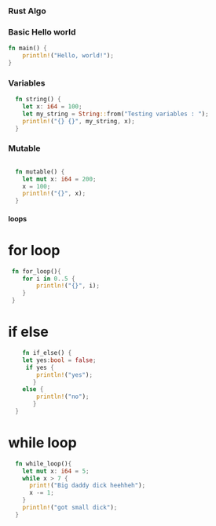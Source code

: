### Rust Algo


### Basic Hello world  
```rust
fn main() {
    println!("Hello, world!");
}
```


### Variables
```rust
  fn string() {
    let x: i64 = 100;
    let my_string = String::from("Testing variables : ");
    println!("{} {}", my_string, x);
  }
```

### Mutable 
```rust

  fn mutable() {
    let mut x: i64 = 200;
    x = 100;
    println!("{}", x);
  }
```


#### loops 

# for loop
```rust
 fn for_loop(){
    for i in 0..5 {
        println!("{}", i);
    }
 }
```
# if else
```rust
    fn if_else() {
    let yes:bool = false;
     if yes {
        println!("yes");
       }
    else {
        println!("no");
       }
  }
```
# while loop
```rust
  fn while_loop(){
    let mut x: i64 = 5;
    while x > 7 {
      print!("Big daddy dick heehheh");
      x -= 1;
    }
    println!("got small dick");
  }
```